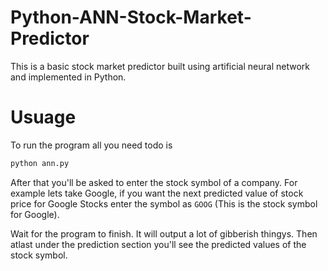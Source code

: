 # Python-ANN-Stock-Market-Predictor
This is a basic stock market predictor built using artificial neural network and implemented in Python.

# Usuage
To run the program all you need todo is
```bash
python ann.py
```
After that you'll be asked to enter the stock symbol of a company. For example lets take Google, if you want the next predicted value of stock price for Google Stocks enter the symbol as ```GOOG``` (This is the stock symbol for Google). 


Wait for the program to finish. It will output a lot of gibberish thingys. Then atlast under the prediction section you'll see the predicted values of the stock symbol.
